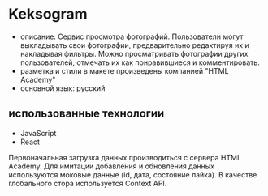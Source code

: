 # Keksogram

* описание: Сервис просмотра фотографий. Пользователи могут выкладывать свои фотографии, предварительно редактируя их и накладывая фильтры. Можно просматривать фотографии других пользователей, отмечать их как понравившиеся и комментировать.
* разметка и стили в макете произведены компанией "HTML Academy"
* основной язык: русский

## использованные технологии

* JavaScript
* React

Первоначальная загрузка данных производиться с сервера HTML Academy.
Для имитации добавления и обновления данных используются моковые данные (id, дата, состояние лайка).
В качестве глобального стора используется Context API.
